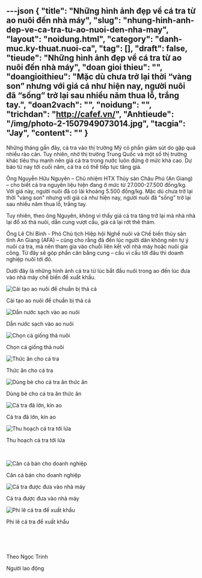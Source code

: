 ---json
{
    "title": "Những hình ảnh đẹp về cá tra từ ao nuôi đến nhà máy",
    "slug": "nhung-hinh-anh-dep-ve-ca-tra-tu-ao-nuoi-den-nha-may",
    "layout": "noidung.html",
    "category": "danh-muc.ky-thuat.nuoi-ca",
    "tag": [],
    "draft": false,
    "tieude": "Những hình ảnh đẹp về cá tra từ ao nuôi đến nhà máy",
    "doan gioi thieu": "",
    "doangioithieu": "Mặc dù chưa trở lại thời “vàng son” nhưng với giá cá như hiện nay, người nuôi đã “sống” trở lại sau nhiều năm thua lỗ, trắng tay.",
    "doan2vach": "",
    "noidung": "",
    "trichdan": "http://cafef.vn/",
    "Anhtieude": "/img/photo-2-1507949073014.jpg",
    "tacgia": "Jay",
    "__content__": ""
}
---
<p><span style="font-size:14px">Những th&aacute;ng gần đ&acirc;y, c&aacute; tra v&agrave;o thị trường Mỹ c&oacute; phần giảm s&uacute;t do gặp qu&aacute; nhiều r&agrave;o cản. Tuy nhi&ecirc;n, nhờ thị trường Trung Quốc v&agrave; một số thị trường kh&aacute;c ti&ecirc;u thụ mạnh n&ecirc;n gi&aacute; c&aacute; tra trong nước lu&ocirc;n đứng ở mức kh&aacute; cao. Dự b&aacute;o từ nay tới cuối năm, c&aacute; tra c&oacute; thể tiếp tục tăng gi&aacute;.</span></p>

<p><span style="font-size:14px">&Ocirc;ng Nguyễn Hữu Nguy&ecirc;n &ndash; Chủ nhiệm HTX Thủy sản Ch&acirc;u Ph&uacute; (An Giang) &ndash; cho biết c&aacute; tra nguy&ecirc;n liệu hiện đang ở mức từ 27.000-27.500 đồng/kg. Với gi&aacute; n&agrave;y, người nu&ocirc;i đ&atilde; c&oacute; l&atilde;i khoảng 5.500 đồng/kg. Mặc d&ugrave; chưa trở lại thời &quot;v&agrave;ng son&quot; nhưng với gi&aacute; c&aacute; như hiện nay, người nu&ocirc;i đ&atilde; &quot;sống&quot; trở lại sau nhiều năm thua lỗ, trắng tay.</span></p>

<p><span style="font-size:14px">Tuy nhi&ecirc;n, theo &ocirc;ng Nguy&ecirc;n, kh&ocirc;ng v&igrave; thấy gi&aacute; c&aacute; tra tăng trở lại m&agrave; nh&agrave; nh&agrave; lại đổ x&ocirc; thả nu&ocirc;i, dẫn cung vượt cầu, gi&aacute; c&aacute; lại rớt th&ecirc; thảm.</span></p>

<p><span style="font-size:14px">&Ocirc;ng L&ecirc; Ch&iacute; B&igrave;nh - Ph&oacute; Chủ tịch Hiệp hội Nghề nu&ocirc;i v&agrave; Chế biến thủy sản tỉnh An Giang (AFA) &ndash; cũng cho rằng đ&atilde; đến l&uacute;c người d&acirc;n kh&ocirc;ng n&ecirc;n tự &yacute; nu&ocirc;i c&aacute; tra, m&agrave; n&ecirc;n tham gia v&agrave;o chuỗi li&ecirc;n kết với nh&agrave; m&aacute;y hoặc nu&ocirc;i gia c&ocirc;ng. Từ đ&acirc;y sẽ g&oacute;p phần c&acirc;n bằng cung &ndash; cầu v&igrave; cầu tới đ&acirc;u th&igrave; doanh nghiệp nu&ocirc;i tới đ&oacute;.</span></p>

<p><span style="font-size:14px">Dưới đ&acirc;y l&agrave; những h&igrave;nh ảnh c&aacute; tra từ l&uacute;c bắt đầu nu&ocirc;i trong ao đến l&uacute;c đưa v&agrave;o nh&agrave; m&aacute;y chế biến để xuất khẩu.</span></p>

<p><span style="font-size:14px"><img alt="
Cải tạo ao nuôi để chuẩn bị thả cá
" id="img_9bbf8ec0-b089-11e7-80e3-897aa0f332fe" src="http://cafefcdn.com/thumb_w/640/2017/photo-0-1507949073013.jpg" /></span></p>

<p><span style="font-size:14px">Cải tạo ao nu&ocirc;i để chuẩn bị thả c&aacute;</span></p>

<p><span style="font-size:14px"><img alt="
Dẫn nước sạch vào ao nuôi
" id="img_9bb9c260-b089-11e7-80e3-897aa0f332fe" src="http://cafefcdn.com/thumb_w/640/2017/photo-1-1507949073013.jpg" /></span></p>

<p><span style="font-size:14px">Dẫn nước sạch v&agrave;o ao nu&ocirc;i</span></p>

<p><span style="font-size:14px"><img alt="
Chọn cá giống thả nuôi
" id="img_9bf4f6a0-b089-11e7-9564-854b3c797542" src="http://cafefcdn.com/thumb_w/640/2017/photo-2-1507949073014.jpg" /></span></p>

<p><span style="font-size:14px">Chọn c&aacute; giống thả nu&ocirc;i</span></p>

<p><span style="font-size:14px"><img alt="
Thức ăn cho cá tra
" id="img_9bfbfb80-b089-11e7-80e3-897aa0f332fe" src="http://cafefcdn.com/thumb_w/640/2017/photo-3-1507949073015.jpg" /></span></p>

<p><span style="font-size:14px">Thức ăn cho c&aacute; tra</span></p>

<p><span style="font-size:14px"><img alt="
Dùng bè cho cá tra ăn thức ăn
" id="img_9bb8ff10-b089-11e7-81d9-d137edec0f5b" src="http://cafefcdn.com/thumb_w/640/2017/photo-4-1507949073015.jpg" /></span></p>

<p><span style="font-size:14px">D&ugrave;ng b&egrave; cho c&aacute; tra ăn thức ăn</span></p>

<p><span style="font-size:14px"><img alt="
Cá tra đã lớn, kín ao
" id="img_9bbcf6b0-b089-11e7-aeea-a394e698d7aa" src="http://cafefcdn.com/thumb_w/640/2017/photo-5-1507949073016.jpg" /></span></p>

<p><span style="font-size:14px">C&aacute; tra đ&atilde; lớn, k&iacute;n ao</span></p>

<p><span style="font-size:14px"><img alt="
Thu hoạch cá tra tới lứa
" id="img_9bc7a510-b089-11e7-955a-b919c2eefcf8" src="http://cafefcdn.com/thumb_w/640/2017/photo-6-1507949073017.jpg" /></span></p>

<p><span style="font-size:14px">Thu hoạch c&aacute; tra tới lứa</span></p>

<p>&nbsp;</p>

<p><span style="font-size:14px"><img alt="
Cân cá bán cho doanh nghiệp
" id="img_9c90c170-b089-11e7-81d9-d137edec0f5b" src="http://cafefcdn.com/thumb_w/640/2017/photo-7-1507949073017.jpg" /></span></p>

<p><span style="font-size:14px">C&acirc;n c&aacute; b&aacute;n cho doanh nghiệp</span></p>

<p><span style="font-size:14px"><img alt="
Cá tra được đưa vào nhà máy
" id="img_9f27e710-b089-11e7-80e3-897aa0f332fe" src="http://cafefcdn.com/thumb_w/640/2017/photo-8-1507949073018.jpg" /></span></p>

<p><span style="font-size:14px">C&aacute; tra được đưa v&agrave;o nh&agrave; m&aacute;y</span></p>

<p><span style="font-size:14px"><img alt="
Phi lê cá tra để xuất khẩu
" id="img_9bf65630-b089-11e7-80e3-897aa0f332fe" src="http://cafefcdn.com/thumb_w/640/2017/photo-9-1507949073019.jpg" /></span></p>

<p><span style="font-size:14px">Phi l&ecirc; c&aacute; tra để xuất khẩu</span></p>

<p>&nbsp;</p>

<p>&nbsp;</p>

<p>Theo Ngọc Trinh</p>

<p>Người lao động</p>
